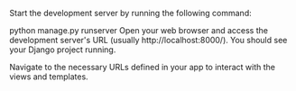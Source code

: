 
Start the development server by running the following command:

python manage.py runserver
Open your web browser and access the development server's URL (usually http://localhost:8000/). You should see your Django project running.

Navigate to the necessary URLs defined in your app to interact with the views and templates.
